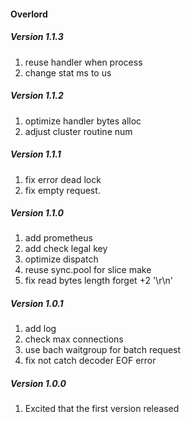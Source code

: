 #### Overlord

##### Version 1.1.3
1. reuse handler when process  
2. change stat ms to us  

##### Version 1.1.2
1. optimize handler bytes alloc  
2. adjust cluster routine num  

##### Version 1.1.1
1. fix error dead lock  
2. fix empty request.  

##### Version 1.1.0
1. add prometheus  
2. add check legal key  
3. optimize dispatch  
4. reuse sync.pool for slice make  
5. fix read bytes length forget +2 '\r\n'  

##### Version 1.0.1
1. add log  
2. check max connections  
3. use bach waitgroup for batch request  
4. fix not catch decoder EOF error  

##### Version 1.0.0
1. Excited that the first version released  
